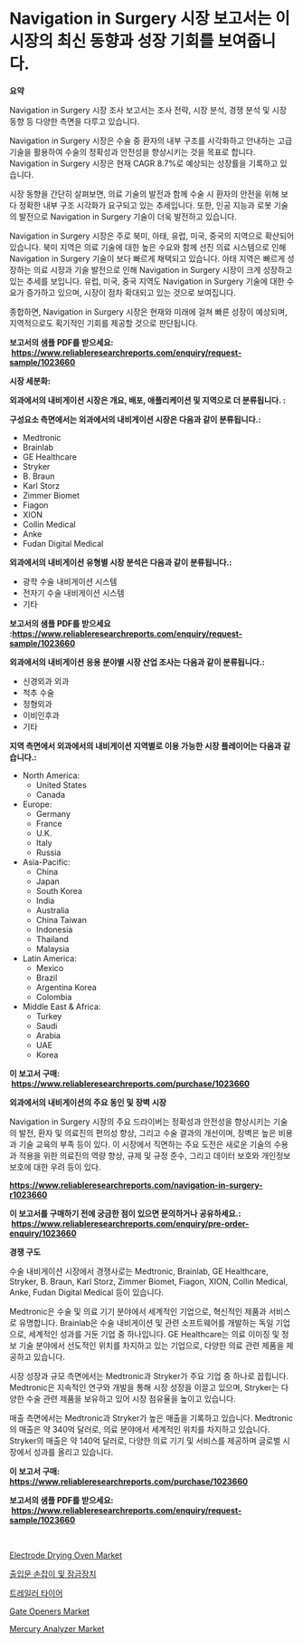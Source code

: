 <p><h1>Navigation in Surgery 시장 보고서는 이 시장의 최신 동향과 성장 기회를 보여줍니다.</h1></p><p><strong>요약</strong></p>
<p><p>Navigation in Surgery 시장 조사 보고서는 조사 전략, 시장 분석, 경쟁 분석 및 시장 동향 등 다양한 측면을 다루고 있습니다.</p><p>Navigation in Surgery 시장은 수술 중 환자의 내부 구조를 시각화하고 안내하는 고급 기술을 활용하여 수술의 정확성과 안전성을 향상시키는 것을 목표로 합니다. Navigation in Surgery 시장은 현재 CAGR 8.7%로 예상되는 성장률을 기록하고 있습니다.</p><p>시장 동향을 간단히 살펴보면, 의료 기술의 발전과 함께 수술 시 환자의 안전을 위해 보다 정확한 내부 구조 시각화가 요구되고 있는 추세입니다. 또한, 인공 지능과 로봇 기술의 발전으로 Navigation in Surgery 기술이 더욱 발전하고 있습니다.</p><p>Navigation in Surgery 시장은 주로 북미, 아태, 유럽, 미국, 중국의 지역으로 확산되어 있습니다. 북미 지역은 의료 기술에 대한 높은 수요와 함께 선진 의료 시스템으로 인해 Navigation in Surgery 기술이 보다 빠르게 채택되고 있습니다. 아태 지역은 빠르게 성장하는 의료 시장과 기술 발전으로 인해 Navigation in Surgery 시장이 크게 성장하고 있는 추세를 보입니다. 유럽, 미국, 중국 지역도 Navigation in Surgery 기술에 대한 수요가 증가하고 있으며, 시장이 점차 확대되고 있는 것으로 보여집니다.</p><p>종합하면, Navigation in Surgery 시장은 현재와 미래에 걸쳐 빠른 성장이 예상되며, 지역적으로도 획기적인 기회를 제공할 것으로 판단됩니다.</p></p>
<p><strong>보고서의 샘플 PDF를 받으세요: &nbsp;<a href="https://www.reliableresearchreports.com/enquiry/request-sample/1023660">https://www.reliableresearchreports.com/enquiry/request-sample/1023660</a></strong></p>
<p><strong>시장 세분화:</strong></p>
<p><strong> 외과에서의 내비게이션 시장은 개요, 배포, 애플리케이션 및 지역으로 더 분류됩니다. :</strong></p>
<p><strong>구성요소 측면에서는 외과에서의 내비게이션 시장은 다음과 같이 분류됩니다.:</strong></p>
<p><ul><li>Medtronic</li><li>Brainlab</li><li>GE Healthcare</li><li>Stryker</li><li>B. Braun</li><li>Karl Storz</li><li>Zimmer Biomet</li><li>Fiagon</li><li>XION</li><li>Collin Medical</li><li>Anke</li><li>Fudan Digital Medical</li></ul></p>
<p><strong> 외과에서의 내비게이션 유형별 시장 분석은 다음과 같이 분류됩니다.:</strong></p>
<p><ul><li>광학 수술 내비게이션 시스템</li><li>전자기 수술 내비게이션 시스템</li><li>기타</li></ul></p>
<p><strong>보고서의 샘플 PDF를 받으세요 :<a href="https://www.reliableresearchreports.com/enquiry/request-sample/1023660">https://www.reliableresearchreports.com/enquiry/request-sample/1023660</a></strong></p>
<p><strong> 외과에서의 내비게이션 응용 분야별 시장 산업 조사는 다음과 같이 분류됩니다.:</strong></p>
<p><ul><li>신경외과 외과</li><li>척추 수술</li><li>정형외과</li><li>이비인후과</li><li>기타</li></ul></p>
<p><strong>지역 측면에서 외과에서의 내비게이션 지역별로 이용 가능한 시장 플레이어는 다음과 같습니다.:</strong></p>
<p><ul>
    <li>
        North America:
        <ul>
            <li>United States</li>
            <li>Canada</li>
        </ul>
    </li>
    <li>
        Europe:
        <ul>
            <li>Germany</li>
            <li>France</li>
            <li>U.K.</li>
            <li>Italy</li>
            <li>Russia</li>
        </ul>
    </li>
    <li>
        Asia-Pacific:
        <ul>
            <li>China</li>
            <li>Japan</li>
            <li>South Korea</li>
            <li>India</li>
            <li>Australia</li>
            <li>China Taiwan</li>
            <li>Indonesia</li>
            <li>Thailand</li>
            <li>Malaysia</li>
        </ul>
    </li>
    <li>
        Latin America:
        <ul>
            <li>Mexico</li>
            <li>Brazil</li>
            <li>Argentina Korea</li>
            <li>Colombia</li>
        </ul>
    </li>
    <li>
        Middle East & Africa:
        <ul>
            <li>Turkey</li>
            <li>Saudi</li>
            <li>Arabia</li>
            <li>UAE</li>
            <li>Korea</li>
        </ul>
    </li>
    </ul></p>
<p><strong>이 보고서 구매: &nbsp;<a href="https://www.reliableresearchreports.com/purchase/1023660">https://www.reliableresearchreports.com/purchase/1023660</a></strong></p>
<p><strong>외과에서의 내비게이션의 주요 동인 및 장벽 시장</strong></p>
<p><p>Navigation in Surgery 시장의 주요 드라이버는 정확성과 안전성을 향상시키는 기술의 발전, 환자 및 의료진의 편의성 향상, 그리고 수술 결과의 개선이며, 장벽은 높은 비용과 기술 교육의 부족 등이 있다. 이 시장에서 직면하는 주요 도전은 새로운 기술의 수용과 적용을 위한 의료진의 역량 향상, 규제 및 규정 준수, 그리고 데이터 보호와 개인정보 보호에 대한 우려 등이 있다.</p></p>
<p><strong><a href="https://www.reliableresearchreports.com/navigation-in-surgery-r1023660">https://www.reliableresearchreports.com/navigation-in-surgery-r1023660</a></strong></p>
<p><strong>이 보고서를 구매하기 전에 궁금한 점이 있으면 문의하거나 공유하세요.: &nbsp;<a href="https://www.reliableresearchreports.com/enquiry/pre-order-enquiry/1023660">https://www.reliableresearchreports.com/enquiry/pre-order-enquiry/1023660</a></strong></p>
<p><strong>경쟁 구도</strong></p>
<p><p>수술 내비게이션 시장에서 경쟁사로는 Medtronic, Brainlab, GE Healthcare, Stryker, B. Braun, Karl Storz, Zimmer Biomet, Fiagon, XION, Collin Medical, Anke, Fudan Digital Medical 등이 있습니다. </p><p>Medtronic은 수술 및 의료 기기 분야에서 세계적인 기업으로, 혁신적인 제품과 서비스로 유명합니다. Brainlab은 수술 내비게이션 및 관련 소프트웨어를 개발하는 독일 기업으로, 세계적인 성과를 거둔 기업 중 하나입니다. GE Healthcare는 의료 이미징 및 정보 기술 분야에서 선도적인 위치를 차지하고 있는 기업으로, 다양한 의료 관련 제품을 제공하고 있습니다.</p><p>시장 성장과 규모 측면에서는 Medtronic과 Stryker가 주요 기업 중 하나로 꼽힙니다. Medtronic은 지속적인 연구와 개발을 통해 시장 성장을 이끌고 있으며, Stryker는 다양한 수술 관련 제품을 보유하고 있어 시장 점유율을 높이고 있습니다.</p><p>매출 측면에서는 Medtronic과 Stryker가 높은 매출을 기록하고 있습니다. Medtronic의 매출은 약 340억 달러로, 의료 분야에서 세계적인 위치를 차지하고 있습니다. Stryker의 매출은 약 140억 달러로, 다양한 의료 기기 및 서비스를 제공하며 글로벌 시장에서 성과를 올리고 있습니다.</p></p>
<p><strong>이 보고서 구매: &nbsp; <a href="https://www.reliableresearchreports.com/purchase/1023660">https://www.reliableresearchreports.com/purchase/1023660</a></strong></p>
<p><strong>보고서의 샘플 PDF를 받으세요: &nbsp;<a href="https://www.reliableresearchreports.com/enquiry/request-sample/1023660">https://www.reliableresearchreports.com/enquiry/request-sample/1023660</a></strong><strong></strong></p>
<p>&nbsp;</p>
<p><p><a href="https://github.com/nicholepatriciadoylenwnrjr0/Market-Research-Report-List-2/blob/main/electrode-drying-oven-market.md">Electrode Drying Oven Market</a></p><p><a href="https://medium.com/@jenniferstanley2022/2024-2031%EB%85%84%EC%97%90-%EC%98%88%EC%B8%A1%EB%90%9C-%ED%98%84%EA%B4%80%EB%AC%B8-%EC%86%90%EC%9E%A1%EC%9D%B4-%EB%B0%8F-%EC%9E%A0%EA%B8%88%EC%9E%A5%EC%B9%98-%EC%8B%9C%EC%9E%A5-%EB%8F%99%ED%96%A5-%EB%B0%8F-%EC%8B%9C%EC%9E%A5-%EB%B6%84%EC%84%9D-4f31b9d527fd">출입문 손잡이 및 잠금장치</a></p><p><a href="https://medium.com/@alanperkins1921/%ED%8A%B8%EB%A0%88%EC%9D%BC%EB%9F%AC-%ED%83%80%EC%9D%B4%EC%96%B4-%EC%8B%9C%EC%9E%A5%EC%9D%80-%EC%8B%9C%EC%9E%A5-%EC%A0%90%EC%9C%A0%EC%9C%A8-%EC%8B%9C%EC%9E%A5-%EB%8F%99%ED%96%A5-%EB%B0%8F-%EC%8B%9C%EC%9E%A5-%EC%84%B1%EC%9E%A5%EC%97%90-%EB%8C%80%ED%95%9C-%EC%A0%95%EB%B3%B4%EB%A5%BC-%EC%A0%9C%EA%B3%B5%ED%95%A9%EB%8B%88%EB%8B%A4-a138d9c892f0">트레일러 타이어</a></p><p><a href="https://www.linkedin.com/pulse/gate-openers-market-outlook-industry-overview-forecast-2024-bnuvf?trackingId=t8mecS4edVyy0oOPGHPBqA%3D%3D">Gate Openers Market</a></p><p><a href="https://www.linkedin.com/pulse/mercury-analyzer-market-analysis-sze-forecasted-period-from-2024-aqcnf?trackingId=eQGjHM%2BRF4xUKL5fIZCxRA%3D%3D">Mercury Analyzer Market</a></p></p>